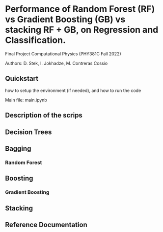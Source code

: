 # Performance of Random Forest (RF) vs Gradient Boosting (GB) vs stacking RF + GB, on Regression and Classification. 

Final Project Computational Physics (PHY381C Fall 2022) 

Authors: D. Stek, I. Jokhadze, M. Contreras Cossio

##  Quickstart

how to setup the environment (if needed), and how to run the code

Main file: main.ipynb

## Description of the scrips

## Decision Trees

## Bagging 

### Random Forest 

## Boosting

###  Gradient Boosting

## Stacking

## Reference Documentation
